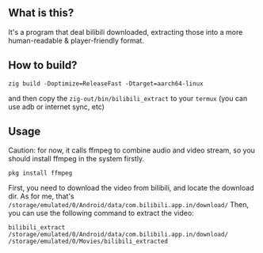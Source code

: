 ## What is this?

It's a program that deal bilibili downloaded, extracting those into a more human-readable & player-friendly format.

## How to build?

```shell
zig build -Doptimize=ReleaseFast -Dtarget=aarch64-linux
```

and then copy the `zig-out/bin/bilibili_extract` to your `termux` (you can use adb or internet sync, etc)

## Usage

Caution: for now, it calls ffmpeg to combine audio and video stream, so you should install ffmpeg in the system firstly.

```shell
pkg install ffmpeg
```

First, you need to download the video from bilibili, and locate the download dir.
As for me, that's `/storage/emulated/0/Android/data/com.bilibili.app.in/download/`
Then, you can use the following command to extract the video:

```shell
bilibili_extract /storage/emulated/0/Android/data/com.bilibili.app.in/download/ /storage/emulated/0/Movies/bilibili_extracted
```
